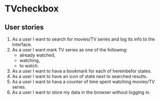 # TVcheckbox

## User stories

1. As a user I want to search for movies/TV series and log its info to the interface.
2. As a user I want mark TV series as one of the following:
    - already watched,
    - watching,
    - to watch.
3. As a user I want to hava a bookmark for each of hereinbefor states.
4. As a user I want to have an icon of state next to searched results.
5. As a user I want to hava a counter of time spent watching movies/TV series.
6. As a user I want to store my data in the browser without logging in.

